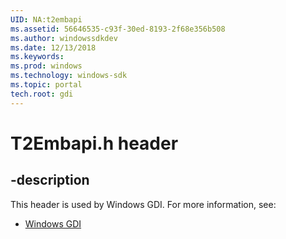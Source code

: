 ```yaml
---
UID: NA:t2embapi
ms.assetid: 56646535-c93f-30ed-8193-2f68e356b508
ms.author: windowssdkdev
ms.date: 12/13/2018
ms.keywords: 
ms.prod: windows
ms.technology: windows-sdk
ms.topic: portal
tech.root: gdi
---
```


# T2Embapi.h header


## -description


This header is used by Windows GDI. For more information, see:

- [Windows GDI](../_gdi)
